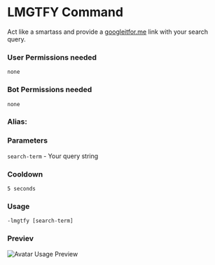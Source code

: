 # LMGTFY Command
Act like a smartass and provide a [googleitfor.me](https://googleitfor.me) link with your search query.

### User Permissions needed
`none`
### Bot Permissions needed
`none`

### Alias:
<Badge text="lmgify" type="tip" vertical="middle" />
<Badge text="lmgtfy" type="error" vertical="middle" />

### Parameters
`search-term` - Your query string

### Cooldown
`5 seconds`


### Usage
`-lmgtfy [search-term]`


### Previev

![Avatar Usage Preview](https://cdn.discordapp.com/attachments/469576672128139275/546972206329233418/unknown.png)